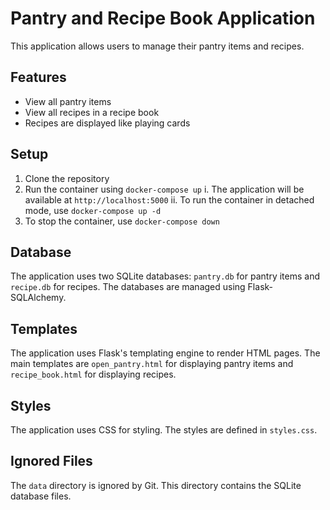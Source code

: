 # Pantry and Recipe Book Application

This application allows users to manage their pantry items and recipes.

## Features

- View all pantry items
- View all recipes in a recipe book
- Recipes are displayed like playing cards

## Setup

1. Clone the repository
2. Run the container using `docker-compose up`
    i. The application will be available at `http://localhost:5000`
    ii. To run the container in detached mode, use `docker-compose up -d`
3. To stop the container, use `docker-compose down`
   
## Database

The application uses two SQLite databases: `pantry.db` for pantry items and `recipe.db` for recipes. The databases are managed using Flask-SQLAlchemy.

## Templates

The application uses Flask's templating engine to render HTML pages. The main templates are `open_pantry.html` for displaying pantry items and `recipe_book.html` for displaying recipes.

## Styles

The application uses CSS for styling. The styles are defined in `styles.css`.

## Ignored Files

The `data` directory is ignored by Git. This directory contains the SQLite database files.